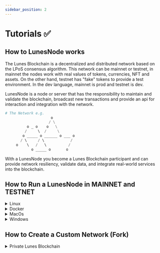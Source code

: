 ```yaml
---
sidebar_position: 2
---
```


# Tutorials ✅


## How to LunesNode works

The Lunes Blockchain is a decentralized and distributed network based on the LPoS consensus algorithm. This network can be mainnet or testnet, in mainnet the nodes work with real values of tokens, currencies, NFT and assets. On the other hand, testnet has "fake" tokens to provide a test environment.
In the dev language, mainnet is prod and testnet is dev.

LunesNode is a node or server that has the responsibility to maintain and validate the blockchain, broadcast new transactions and provide an api for interaction and integration with the network.

```py
# The Network e.g.
                     o 
                    / \
          o _ o    o   \
         /     \  /     \
        o _____ o ______ o ___ o
       / \     / \            /
     o    \   /   \          /
            o _____ o       o
```

With a LunesNode you become a Lunes Blockchain participant and can provide network resiliency, validate data, and integrate real-world services into the blockchain.

## How to Run a LunesNode in MAINNET and TESTNET

<details>
  <summary>Linux</summary>

**Get files**

You need **LunesNode java executable** **[download here](https://github.com/lunes-platform/lunesnode/releases/download/v0.1.4/lunesnode-latest.jar)**

Now your need also a set a config file with your want.

```HOCON
lunes {
  directory = ""

  blockchain.type = 
  network.known-peers = [""]

  wallet.password = ""
  wallet.seed = ""
}
```

**info**
- `directory` is the file where your Lunes Blockchain will download with according to your `WorkingDirectory`
- `blockchain.type` type of network your want connect, MAINNET or TESTNET
- `network.known-peers` in here your should be put a `ip:7770` like address of a lunesnode, for **mainnet** `5.196.155.34:7770` or **testnet** `5.196.155.46:7770`
- `wallet.password` the password that your wallet will be encrypted
- `wallet.seed` your seed in `BASE58` hash

**after save this file with `lunesnode.conf` name**
* you can be take a **completely conf**  in **[here](https://github.com/lunes-platform/lunesnode/blob/master/src/main/resources/application.conf)**

Now your machine should have files:
```
lunesnode.conf
lunesnode-latest.jar
```

**Run**
```
java -jar lunesnode-lates.jar
```

If your want enable LunesNode to run forever, save this file in `/etc/systemd/system/` with `lunesnode.service`
```
[Unit]
Description=Lunes Node Blockchain
After=network.target

[Service]
WorkingDirectory=PATH_DIR_LUNES_BLOCKCHAIN
ExecStart=/usr/bin/java -jar PATH_LUNES_NODE.jar PATH_LUNES_NODE.conf
Restart=always
RestartSec=30s
StandardOutput=journal
StandardError=journal
SyslogIdentifier=lunesnode

[Install]
WantedBy=multi-user.target
```
</details>

<details>
  <summary>Docker</summary>

```
Coming Soon
```
</details>

<details>
  <summary>MacOs</summary>

```
Coming Soon
```
</details>


<details>
  <summary>Windows</summary>

```
Coming Soon
```
</details>


## How to Create a Custom Network (Fork)


<details>
  <summary>Private Lunes Blockchain</summary>

**Changed genesis transactions**

```
Coming Soon
```
**Runnig and get signature of genesis transactions**

```
Coming Soon
```
**Add signature and Build your Node**

```
Coming Soon
```
</details>

